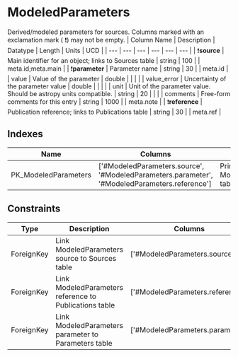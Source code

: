 # ModeledParameters
Derived/modeled parameters for sources.
 Columns marked with an exclamation mark ( :exclamation:) may not be empty.
| Column Name | Description | Datatype | Length | Units  | UCD |
| --- | --- | --- | --- | --- | --- |
| :exclamation:**source** | Main identifier for an object; links to Sources table | string | 100 |  | meta.id;meta.main  |
| :exclamation:**parameter** | Parameter name | string | 30 |  | meta.id  |
| value | Value of the parameter | double |  |  |   |
| value_error | Uncertainty of the parameter value | double |  |  |   |
| unit | Unit of the parameter value. Should be astropy units compatible. | string | 20 |  |   |
| comments | Free-form comments for this entry | string | 1000 |  | meta.note  |
| :exclamation:**reference** | Publication reference; links to Publications table | string | 30 |  | meta.ref  |

## Indexes
| Name | Columns | Description |
| --- | --- | --- |
| PK_ModeledParameters | ['#ModeledParameters.source', '#ModeledParameters.parameter', '#ModeledParameters.reference'] | Primary key for ModeledParameters table |

## Constraints
| Type | Description | Columns | Referenced Columns |
| --- | --- | --- | --- |
| ForeignKey | Link ModeledParameters source to Sources table | ['#ModeledParameters.source'] | ['#Sources.source'] |
| ForeignKey | Link ModeledParameters reference to Publications table | ['#ModeledParameters.reference'] | ['#Publications.reference'] |
| ForeignKey | Link ModeledParameters parameter to Parameters table | ['#ModeledParameters.parameter'] | ['#Parameters.parameter'] |

